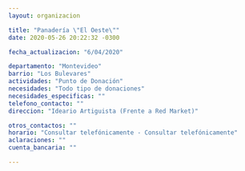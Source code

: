 ```yaml
---
layout: organizacion

title: "Panadería \"El Oeste\""
date: 2020-05-26 20:22:32 -0300

fecha_actualizacion: "6/04/2020"

departamento: "Montevideo"
barrio: "Los Bulevares"
actividades: "Punto de Donación"
necesidades: "Todo tipo de donaciones"
necesidades_especificas: ""
telefono_contacto: ""
direccion: "Ideario Artiguista (Frente a Red Market)"

otros_contactos: ""
horario: "Consultar telefónicamente - Consultar telefónicamente"
aclaraciones: ""
cuenta_bancaria: ""

---
```

